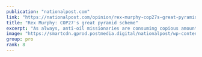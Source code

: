 ```yaml
---
publication: "nationalpost.com"
link: "https://nationalpost.com/opinion/rex-murphy-cop27s-great-pyramid-scheme"
title: "Rex Murphy: COP27's great pyramid scheme"
excerpt: "As always, anti-oil missionaries are consuming copious amounts of jet fuel to fly to a summit dedicated to eliminating oil and gas"
image: "https://smartcdn.gprod.postmedia.digital/nationalpost/wp-content/uploads/2022/11/Khafre-Pyramid.jpg"
group: pro
rank: 8
---
```

